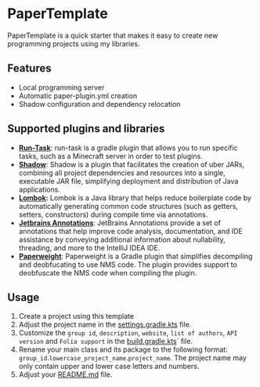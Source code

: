 # PaperTemplate
PaperTemplate is a quick starter that makes it easy to create new programming projects using my libraries.

## Features
* Local programming server
* Automatic paper-plugin.yml creation
* Shadow configuration and dependency relocation

## Supported plugins and libraries
- **[Run-Task](https://github.com/jpenilla/run-task)**: run-task is a gradle plugin that allows you to run specific tasks, such as a Minecraft server in order to test plugins.
- **[Shadow](https://github.com/johnrengelman/shadow)**: Shadow is a plugin that facilitates the creation of uber JARs, combining all project dependencies and resources into a single, executable JAR file, simplifying deployment and distribution of Java applications.
- **[Lombok](https://github.com/projectlombok/lombok):** Lombok is a Java library that helps reduce boilerplate code by automatically generating common code structures (such as getters, setters, constructors) during compile time via annotations.
- **[Jetbrains Annotations](https://github.com/JetBrains/java-annotations)**: JetBrains Annotations provide a set of annotations that help improve code analysis, documentation, and IDE assistance by conveying additional information about nullability, threading, and more to the IntelliJ IDEA IDE.
- **[Paperweight](https://github.com/PaperMC/paperweight)**: Paperweight is a Gradle plugin that simplifies decompiling and deobfucating to use NMS code. The plugin provides support to deobfuscate the NMS code when compiling the plugin.

## Usage
1. Create a project using this template
2. Adjust the project name in the [settings.gradle.kts](./settings.gradle.kts) file.
3. Customize the `group id`, `description`, `website`, `list of authors`, `API version` and `Folia support` in the [build.gradle.kts](./build.gradle.kts)` file.
4. Rename your main class and its package to the following format: `group_id`.`lowercase_project_name`.`project_name`. The project name may only contain upper and lower case letters and numbers.
5. Adjust your [README.md](./README.md) file.